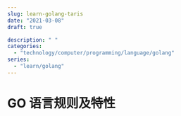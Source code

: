 ```yaml
---
slug: learn-golang-taris
date: "2021-03-08"
draft: true

description: " "
categories:
  - "technology/computer/programming/language/golang"
series:
  - "learn/golang"
---
```


# GO 语言规则及特性
